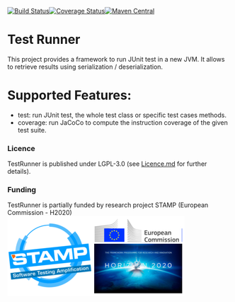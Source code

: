 [![Build Status](https://travis-ci.org/STAMP-project/testrunner.svg?branch=master)](https://travis-ci.org/STAMP-project/testrunner)[![Coverage Status](https://coveralls.io/repos/github/STAMP-project/testrunner/badge.svg?branch=master)](https://coveralls.io/github/STAMP-project/testrunner?branch=master)[![Maven Central](https://maven-badges.herokuapp.com/maven-central/eu.stamp-project/test-runner/badge.svg)](https://mavenbadges.herokuapp.com/maven-central/eu.stamp-project/test-runner)


# Test Runner

This project provides a framework to run JUnit test in a new JVM. It allows to retrieve results using serialization / deserialization.


# Supported Features:


* test: run JUnit test, the whole test class or specific test cases methods.
* coverage: run JaCoCo to compute the instruction coverage of the given test suite.

### Licence

TestRunner is published under LGPL-3.0 (see [Licence.md](https://github.com/STAMP-project/testrunner/blob/master/LICENSE) for
further details).

### Funding

TestRunner is partially funded by research project STAMP (European Commission - H2020)
![STAMP - European Commission - H2020](docs/logo_readme_md.png)

